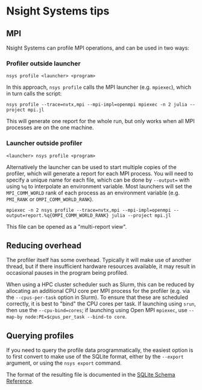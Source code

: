 # Nsight Systems tips

## MPI

Nsight Systems can profile MPI operations, and can be used in two ways:

### Profiler outside launcher

```
nsys profile <launcher> <program>
```

In this approach, `nsys profile` calls the MPI launcher (e.g. `mpiexec`), which in turn calls the script:
```
nsys profile --trace=nvtx,mpi --mpi-impl=openmpi mpiexec -n 2 julia --project mpi.jl
```
This will generate one report for the whole run, but only works when all MPI processes are on the one machine.

### Launcher outside profiler

```
<launcher> nsys profile <program>
```

Alternatively the launcher can be used to start multiple copies of the profiler, which will generate a report for each MPI process. You will need to specify a unique name for each file, which can be done by `--output=` with using `%q` to interpolate an environment variable. Most launchers will set the `MPI_COMM_WORLD` rank of each process as an environment variable (e.g. `PMI_RANK` or `OMPI_COMM_WORLD_RANK`).

```
mpiexec -n 2 nsys profile --trace=nvtx,mpi --mpi-impl=openmpi --output=report.%q{OMPI_COMM_WORLD_RANK} julia --project mpi.jl
```

This file can be opened as a "multi-report view".

## Reducing overhead

The profiler itself has some overhead. Typically it will make use of another thread, but if there insufficient hardware resources available, it may result in occasional pauses in the program being profiled. 

When using a HPC cluster scheduler such as Slurm, this can be reduced by allocating an additional CPU core per MPI process for the profiler (e.g. via the `--cpus-per-task` option in Slurm). To ensure that these are scheduled correctly, it is best to "bind" the CPU cores per task. If launching using `srun`, then use the `--cpu-bind=cores`; if launching using Open MPI `mpiexec`, use `--map-by node:PE=$cpus_per_task --bind-to core`.

## Querying profiles

If you need to query the profile data programmatically, the easiest option is to first convert to make use of the SQLite format, either by the `--export` argument, or using the `nsys export` command.

The format of the resulting file is documented in the [SQLite Schema Reference](https://docs.nvidia.com/nsight-systems/UserGuide/index.html#exporter-sqlite-schema).
